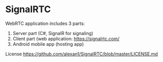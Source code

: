 # SignalRTC
WebRTC application includes 3 parts:
1. Server part (C#, SignalR for signaling)
2. Client part (web application: https://signalrtc.com/
3. Android mobile app (hosting app)

License
https://github.com/alexan1/SignalRTC/blob/master/LICENSE.md
